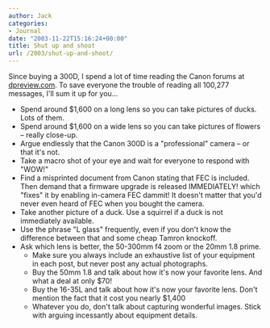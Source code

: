 ```yaml
---
author: Jack
categories:
- Journal
date: "2003-11-22T15:16:24+00:00"
title: Shut up and shoot
url: /2003/shut-up-and-shoot/
---
```


Since buying a 300D, I spend a lot of time reading the Canon forums at [dpreview.com][1]. To save everyone the trouble of reading all 100,277 messages, I'll sum it up for you&#8230;



  * Spend around $1,600 on a long lens so you can take pictures of ducks. Lots of them.
  * Spend around $1,600 on a wide lens so you can take pictures of flowers &#8211; really close-up.
  * Argue endlessly that the Canon 300D is a "professional" camera &#8211; or that it's not.
  * Take a macro shot of your eye and wait for everyone to respond with "WOW!"
  * Find a misprinted document from Canon stating that FEC is included. Then demand that a firmware upgrade is released IMMEDIATELY! which "fixes" it by enabling in-camera FEC dammit! It doesn't matter that you'd never even heard of FEC when you bought the camera.
  * Take another picture of a duck. Use a squirrel if a duck is not immediately available.
  * Use the phrase "L glass" frequently, even if you don't know the difference between that and some cheap Tamron knockoff.
  * Ask which lens is better, the 50-300mm f4 zoom or the 20mm 1.8 prime. 
      * Make sure you always include an exhaustive list of your equipment in each post, but never post any actual photographs.
      * Buy the 50mm 1.8 and talk about how it's now your favorite lens. And what a deal at only $70!
      * Buy the 16-35L and talk about how it's now your favorite lens. Don't mention the fact that it cost you nearly $1,400
      * Whatever you do, don't talk about capturing wonderful images. Stick with arguing incessantly about equipment details.</ul>

 [1]: http://www.dpreview.com/ "Forums, Glossary, FAQ"